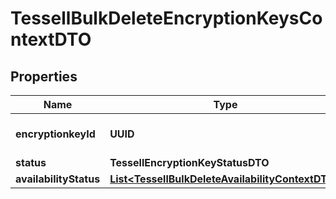 

# TessellBulkDeleteEncryptionKeysContextDTO


## Properties

Name | Type | Description | Notes
------------ | ------------- | ------------- | -------------
**encryptionkeyId** | **UUID** | id of the encryption key |  [optional]
**status** | **TessellEncryptionKeyStatusDTO** |  |  [optional]
**availabilityStatus** | [**List&lt;TessellBulkDeleteAvailabilityContextDTO&gt;**](TessellBulkDeleteAvailabilityContextDTO.md) |  |  [optional]



